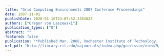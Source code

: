 ```yaml
---
title: "Grid Computing Environments 2007 Confernce Proceeedings"
date: 2007-11-01
publishDate: 2020-01-10T23:07:52.338362Z
authors: ["Gregor von Laszewski"]
publication_types: ["0"]
abstract: ""
featured: false
publication: "*Published Mar. 2008, Rochester Institute of Technology, Rochester NY*"
url_pdf: "http://library.rit.edu/oajournals/index.php/gce/issue/view/9/showToc"
---
```


